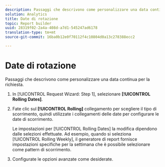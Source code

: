 ```yaml
---
description: Passaggi che descrivono come personalizzare una data continua per la richiesta.
solution: Analytics
title: Date di rotazione
topic: Report builder
uuid: 28319f02-2a4a-408d-a7d1-545247ad6178
translation-type: tm+mt
source-git-commit: 16ba0b12e0f70112f4c10804d0a13c278388ecc2

---
```



# Date di rotazione

Passaggi che descrivono come personalizzare una data continua per la richiesta.

1. In [!UICONTROL Request Wizard: Step 1], selezionare **[!UICONTROL Rolling Dates]**.
1. Fate clic sul **[!UICONTROL Rolling]** collegamento per scegliere il tipo di scorrimento, quindi utilizzate i collegamenti delle date per configurare le date di scorrimento.

   Le impostazioni per [!UICONTROL Rolling Dates] la modifica dipendono dalle selezioni effettuate. Ad esempio, quando si seleziona [!UICONTROL Rolling Weekly], il generatore di report fornisce impostazioni specifiche per la settimana che è possibile selezionare come pattern di scorrimento.

1. Configurate le opzioni avanzate come desiderate.
